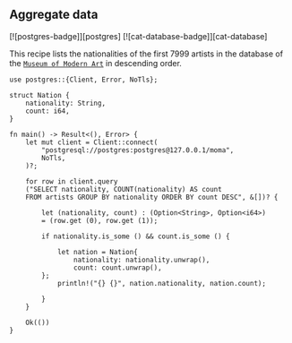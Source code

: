 ## Aggregate data

[![postgres-badge]][postgres] [![cat-database-badge]][cat-database]

This recipe lists the nationalities of the first 7999 artists in the database of the [`Museum of Modern Art`] in descending order.

```rust,edition2018,no_run
use postgres::{Client, Error, NoTls};

struct Nation {
    nationality: String,
    count: i64,
}

fn main() -> Result<(), Error> {
    let mut client = Client::connect(
        "postgresql://postgres:postgres@127.0.0.1/moma",
        NoTls,
    )?;

    for row in client.query 
	("SELECT nationality, COUNT(nationality) AS count 
	FROM artists GROUP BY nationality ORDER BY count DESC", &[])? {
        
        let (nationality, count) : (Option<String>, Option<i64>) 
		= (row.get (0), row.get (1));
        
        if nationality.is_some () && count.is_some () {

            let nation = Nation{
                nationality: nationality.unwrap(),
                count: count.unwrap(),
        };
            println!("{} {}", nation.nationality, nation.count);
            
        }
    }

    Ok(())
}
```

[`Museum of Modern Art`]: https://github.com/MuseumofModernArt/collection/blob/main/Artists.csv
